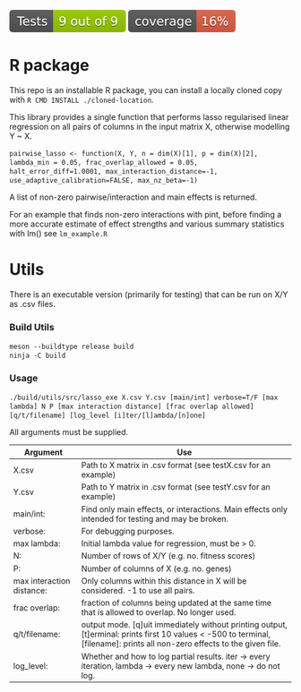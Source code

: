 ![tests](test-badge.svg)
![cod cov](coverage-badge.svg)
# R package

This repo is an installable R package, you can install a locally cloned copy with `R CMD INSTALL ./cloned-location`.

This library provides a single function that performs lasso regularised linear regression on all pairs of columns in the input matrix X, otherwise modelling Y ~ X.

```
pairwise_lasso <- function(X, Y, n = dim(X)[1], p = dim(X)[2], lambda_min = 0.05, frac_overlap_allowed = 0.05, halt_error_diff=1.0001, max_interaction_distance=-1, use_adaptive_calibration=FALSE, max_nz_beta=-1)
```
A list of non-zero pairwise/interaction and main effects is returned.

For an example that finds non-zero interactions with pint, before finding a more accurate estimate of effect strengths and various summary statistics with lm() see `lm_example.R`

# Utils
There is an executable version (primarily for testing) that can be run on X/Y as .csv files.

### Build Utils
```
meson --buildtype release build
ninja -C build
```

### Usage
```
./build/utils/src/lasso_exe X.csv Y.csv [main/int] verbose=T/F [max lambda] N P [max interaction distance] [frac overlap allowed] [q/t/filename] [log_level [i]ter/[l]ambda/[n]one]
```

All arguments must be supplied.

Argument | Use
--- | ---
X.csv			| Path to X matrix in .csv format (see testX.csv for an example)
Y.csv			| Path to Y matrix in .csv format (see testY.csv for an example)
main/int:		| Find only main effects, or interactions. Main effects only intended for testing and may be broken.
verbose:		| For debugging purposes.
max lambda:	| 	Initial lambda value for regression, must be > 0.
N:			| 	Number of rows of X/Y  (e.g. no. fitness scores)
P:			| 	Number of columns of X (e.g. no. genes)
max interaction distance:	| Only columns within this distance in X will be considered. -1 to use all pairs.
frac overlap:	| fraction of columns being updated at the same time that is allowed to overlap. No longer used.
q/t/filename: | output mode. [q]uit immediately without printing output, [t]erminal: prints first 10 values < -500 to terminal, [filename]: prints all non-zero effects to the given file.
log_level:	| 	Whether and how to log partial results. iter -> every iteration, lambda -> every new lambda, none -> do not log.
